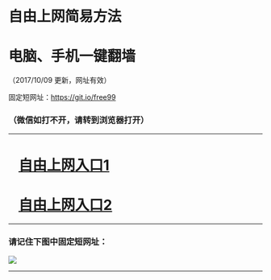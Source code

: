 ﻿# 自由上网简易方法

# 电脑、手机一键翻墙

（2017/10/09 更新，网址有效）

固定短网址：https://git.io/free99

### （微信如打不开，请转到浏览器打开）


***





# &nbsp;&nbsp; <a href="http://ft2218822858.fwq-tz-1001.info/fwqtz01.html?t=10090016322 " target="_blank">自由上网入口1</a>
# &nbsp;&nbsp; <a href="http://ft2927320872.fwq-tz-1002.info/fwqtz02.html?t=100900130567 " target="_blank">自由上网入口2</a>
***

### 请记住下图中固定短网址：

<img src="https://s3-us-west-2.amazonaws.com/fwq-1001/yjfq-20170905okok.png" /> 


***

